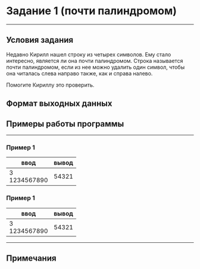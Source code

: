 # Задание 1 (почти палиндромом)

---

## Условия задания
Недавно Кирилл нашел строку из четырех символов. Ему стало интересно, является ли она почти палиндромом. Строка называется почти палиндромом, если из нее можно удалить один символ, чтобы она читалась слева направо также, как и справа налево.

Помогите Кириллу это проверить.

## Формат выходных данных

## Примеры работы программы

---
### Пример 1
| ввод               | вывод |
|--------------------|-------|
| 3 </br> 1234567890 | 54321 |

### Пример 1
| ввод               | вывод |
|--------------------|-------|
| 3 </br> 1234567890 | 54321 |


---
## Примечания